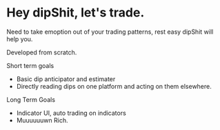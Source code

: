 # Hey dipShit, let's trade.

Need to take emoption out of your trading patterns, rest easy dipShit will help you.

Developed from scratch.


Short term goals
- Basic dip anticipator and estimater
- Directly reading dips on one platform and acting on them elsewhere.

Long Term Goals
- Indicator UI, auto trading on indicators
- Muuuuuuwn Rich.
